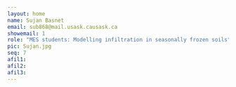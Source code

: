 ```yaml
---
layout: home
name: Sujan Basnet
email: sub868@mail.usask.causask.ca
showemail: 1    
role: "MES students: Modelling infiltration in seasonally frozen soils"
pic: Sujan.jpg
seq: 7
afil1:
afil2:
afil3:
---
```


